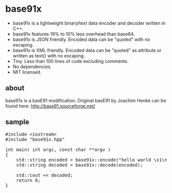 base91x
=======

- base91x is a lightweight binary/text data encoder and decoder written in C++. 
- base91x features 19% to 10% less overhead than base64.
- base91x is JSON friendly. Encoded data can be "quoted" with no escaping.
- base91x is XML friendly. Encoded data can be "quoted" as attribute or written as text() with no escaping.
- Tiny. Less than 100 lines of code excluding comments.
- No dependencies.
- MIT licensed.

about
-----
base91x is a basE91 modification. Original basE91 by Joachim Henke can be found here: http://base91.sourceforge.net/

sample
------
<pre>
#include &lt;iostream&gt;
#include "base91x.hpp"

int main( int argc, const char **argv )
{
    std::string encoded = base91x::encode("hello world \x1\n");
    std::string decoded = base91x::decode(encoded);

    std::cout &lt;&lt; decoded;
    return 0;
}
</pre>
